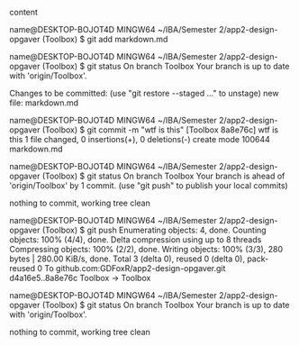 content



name@DESKTOP-BOJOT4D MINGW64 ~/IBA/Semester 2/app2-design-opgaver (Toolbox)
$ git add markdown.md



name@DESKTOP-BOJOT4D MINGW64 ~/IBA/Semester 2/app2-design-opgaver (Toolbox)
$ git status
On branch Toolbox
Your branch is up to date with 'origin/Toolbox'.

Changes to be committed:
  (use "git restore --staged <file>..." to unstage)
        new file:   markdown.md




name@DESKTOP-BOJOT4D MINGW64 ~/IBA/Semester 2/app2-design-opgaver (Toolbox)
$ git commit -m "wtf is this"
[Toolbox 8a8e76c] wtf is this
 1 file changed, 0 insertions(+), 0 deletions(-)
 create mode 100644 markdown.md



name@DESKTOP-BOJOT4D MINGW64 ~/IBA/Semester 2/app2-design-opgaver (Toolbox)
$ git status
On branch Toolbox
Your branch is ahead of 'origin/Toolbox' by 1 commit.
  (use "git push" to publish your local commits)

nothing to commit, working tree clean



name@DESKTOP-BOJOT4D MINGW64 ~/IBA/Semester 2/app2-design-opgaver (Toolbox)
$ git push
Enumerating objects: 4, done.
Counting objects: 100% (4/4), done.
Delta compression using up to 8 threads
Compressing objects: 100% (2/2), done.
Writing objects: 100% (3/3), 280 bytes | 280.00 KiB/s, done.
Total 3 (delta 0), reused 0 (delta 0), pack-reused 0
To github.com:GDFoxR/app2-design-opgaver.git
   d4a16e5..8a8e76c  Toolbox -> Toolbox


name@DESKTOP-BOJOT4D MINGW64 ~/IBA/Semester 2/app2-design-opgaver (Toolbox)
$ git status
On branch Toolbox
Your branch is up to date with 'origin/Toolbox'.

nothing to commit, working tree clean
